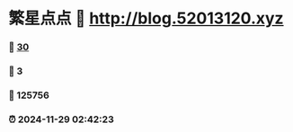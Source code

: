 # 繁星点点 :link: http://blog.52013120.xyz 
### :page_facing_up: [30](http://blog.52013120.xyz/tag.html) 
### :speech_balloon: 3 
### :hibiscus: 125756 
### :alarm_clock: 2024-11-29 02:42:23 
